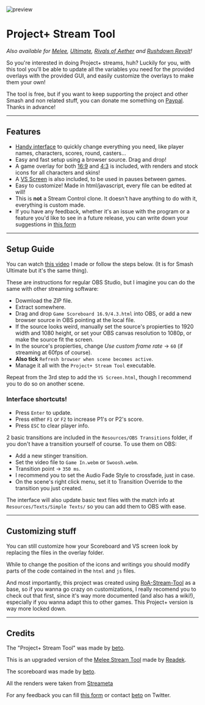 ![preview](https://cdn.discordapp.com/attachments/799303953912168469/881011199783895120/unknown.png)

# Project+ Stream Tool
*Also available for [Melee](https://github.com/Readek/Melee-Stream-Tool), [Ultimate](https://github.com/pokeroby_beto/Ultimate-Stream-Tool), [Rivals of Aether](https://github.com/Readek/RoA-Stream-Tool) and [Rushdown Revolt](https://github.com/Readek/Rushdown-Revolt-Stream-Tool)!*

So you're interested in doing Project+ streams, huh? Luckily for you, with this tool you'll be able to update all the variables you need for the provided overlays with the provided GUI, and easily customize the overlays to make them your own! 

The tool is free, but if you want to keep supporting the project and other Smash and non related stuff, you can donate me something on [Paypal](https://www.paypal.me/robertof2712). Thanks in advance!

---

## Features
- [Handy interface](https://cdn.discordapp.com/attachments/799303953912168469/881017042038321192/unknown.png) to quickly change everything you need, like player names, characters, scores, round, casters...
- Easy and fast setup using a browser source. Drag and drop!
- A game overlay for both [16:9](https://pbs.twimg.com/media/E92NbjHWUAE0lxY?format=jpg&name=large) and [4:3](https://pbs.twimg.com/media/E92NbJ7XMAIyAWb?format=jpg&name=large) is included, with renders and stock icons for all characters and skins!
- A [VS Screen](https://pbs.twimg.com/media/E92NaovWQAQ8hN3?format=jpg&name=large) is also included, to be used in pauses between games.
- Easy to customize! Made in html/javascript, every file can be edited at will!
- This is **not** a Stream Control clone. It doesn't have anything to do with it, everything is custom made.
- If you have any feedback, whether it's an issue with the program or a feature you'd like to see in a future release, you can write down your suggestions in [this form](https://forms.gle/2TLLcnd1nxtHohZs5)

---

## Setup Guide
You can watch [this video](https://www.youtube.com/watch?v=417QjymeOMk) I made or follow the steps below. (It is for Smash Ultimate but it's the same thing).

These are instructions for regular OBS Studio, but I imagine you can do the same with other streaming software:
- Dowmload the ZIP file.
- Extract somewhere.
- Drag and drop `Game Scoreboard 16.9/4.3.html` into OBS, or add a new browser source in OBS pointing at the local file.
- If the source looks weird, manually set the source's propierties to 1920 width and 1080 height, or set your OBS canvas resolution to 1080p, or make the source fit the screen.
- In the source's propierties, change *Use custom frame rate* -> `60` (if streaming at 60fps of course).
- **Also tick** `Refresh browser when scene becomes active`.
- Manage it all with the `Project+ Stream Tool` executable.

Repeat from the 3rd step to add the `VS Screen.html`, though I recommend you to do so on another scene.

### Interface shortcuts!
- Press `Enter` to update.
- Press either `F1` or `F2` to increase P1's or P2's score.
- Press `ESC` to clear player info.

2 basic transitions are included in the `Resources/OBS Transitions` folder, if you don't have a transition yourself of course. To use them on OBS:
- Add a new stinger transition.
- Set the video file to `Game In.webm` or `Swoosh.webm`.
- Transition point -> `350 ms`.
- I recommend you to set the Audio Fade Style to crossfade, just in case.
- On the scene's right click menu, set it to Transition Override to the transition you just created.

The interface will also update basic text files with the match info at `Resources/Texts/Simple Texts/` so you can add them to OBS with ease.


---

## Customizing stuff

You can still customize how your Scoreboard and VS screen look by replacing the files in the overlay folder.

While to change the position of the icons and writings you should modify parts of the code contained in the `html` and `js` files.

And most importantly, this project was created using [RoA-Stream-Tool](https://github.com/Readek/RoA-Stream-Tool) as a base, so if you wanna go crazy on customizations, I really recomend you to check out that first, since it's way more documented (and also has a wiki!), especially if you wanna adapt this to other games. This Project+ version is way more locked down.

---

## Credits

The "Project+ Stream Tool" was made by [beto](https://twitter.com/pokeroby_beto). 

This is an upgraded version of the [Melee Stream Tool](https://github.com/Readek/Melee-Stream-Tool) made by [Readek](https://twitter.com/Readeku).

The scoreboard was made by [beto](https://twitter.com/pokeroby_beto). 

All the renders were taken from [Streameta](https://streameta.com/games/#PPlus)

For any feedback you can fill [this form](https://forms.gle/2TLLcnd1nxtHohZs5) or contact [beto](https://twitter.com/pokeroby_beto) on Twitter.
